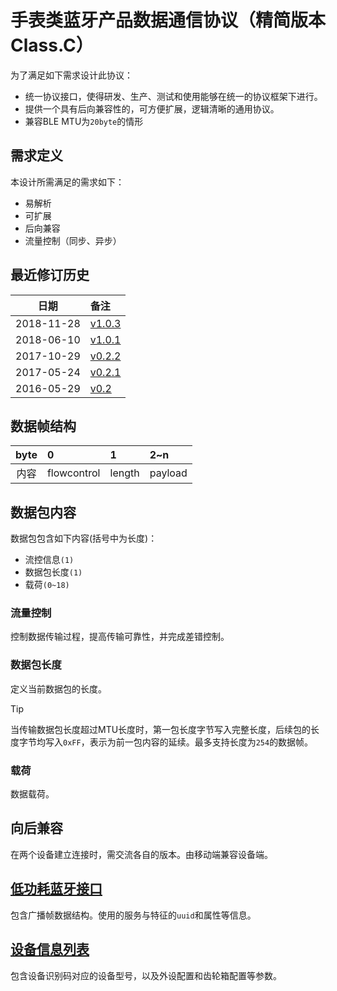 # 手表类蓝牙产品数据通信协议（精简版本Class.C）

为了满足如下需求设计此协议：

- 统一协议接口，使得研发、生产、测试和使用能够在统一的协议框架下进行。
- 提供一个具有后向兼容性的，可方便扩展，逻辑清晰的通用协议。
- 兼容BLE MTU为`20byte`的情形

## 需求定义

本设计所需满足的需求如下：

 - 易解析
 - 可扩展
 - 后向兼容
 - 流量控制（同步、异步）

## 最近修订历史
|    日期    | 备注                         |
| :--------: | :--------------------------- |
| 2018-11-28 | [v1.0.3](docs/classC/changelog.md) |
| 2018-06-10 | [v1.0.1](docs/classC/changelog.md) |
| 2017-10-29 | [v0.2.2](docs/classC/changelog.md) |
| 2017-05-24 | [v0.2.1](docs/classC/changelog.md) |
| 2016-05-29 | [v0.2](docs/classC/changelog.md)   |


## 数据帧结构

| byte | 0           | 1      | 2~n     |
| :--: | :---------- | :----- | :------ |
| 内容 | flowcontrol | length | payload |

## 数据包内容

数据包包含如下内容(括号中为长度)：

- 流控信息`(1)`
- 数据包长度`(1)`
- 载荷`(0~18)`

### 流量控制
控制数据传输过程，提高传输可靠性，并完成差错控制。

### 数据包长度
定义当前数据包的长度。  

> [!TIP]
> 当传输数据包长度超过MTU长度时，第一包长度字节写入完整长度，后续包的长度字节均写入`0xFF`，表示为前一包内容的延续。最多支持长度为`254`的数据帧。

### 载荷
数据载荷。

## 向后兼容
在两个设备建立连接时，需交流各自的版本。由移动端兼容设备端。

## [低功耗蓝牙接口](docs/classC/bt.md)

包含广播帧数据结构。使用的服务与特征的`uuid`和属性等信息。

## [设备信息列表](docs/classC/devices.md)

包含设备识别码对应的设备型号，以及外设配置和齿轮箱配置等参数。
